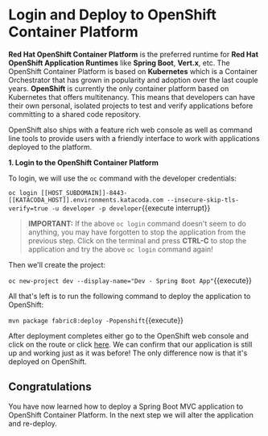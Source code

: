 # Login and Deploy to OpenShift Container Platform

**Red Hat OpenShift Container Platform** is the preferred runtime for **Red Hat OpenShift Application Runtimes** like **Spring Boot**, **Vert.x**, etc. The OpenShift Container Platform is based on **Kubernetes** which is a Container Orchestrator that has grown in popularity and adoption over the last couple years. **OpenShift** is currently the only container platform based on Kubernetes that offers multitenancy. This means that developers can have their own personal, isolated projects to test and verify applications before committing to a shared code repository.

OpenShift also ships with a feature rich web console as well as command line tools to provide users with a friendly interface to work with applications deployed to the platform. 

**1. Login to the OpenShift Container Platform**

To login, we will use the `oc` command with the developer credentials:

``oc login [[HOST_SUBDOMAIN]]-8443-[[KATACODA_HOST]].environments.katacoda.com --insecure-skip-tls-verify=true -u developer -p developer``{{execute interrupt}}

>**IMPORTANT:** If the above `oc login` command doesn't seem to do anything, you may have forgotten to stop the application from the previous step. Click on the terminal and press **CTRL-C** to stop the application and try the above `oc login` command again!

Then we'll create the project:

``oc new-project dev --display-name="Dev - Spring Boot App"``{{execute}}

All that's left is to run the following command to deploy the application to OpenShift:

``mvn package fabric8:deploy -Popenshift``{{execute}}

After deployment completes either go to the OpenShift web console and click on the route or click [here](http://rhoar-training-dev.[[HOST_SUBDOMAIN]]-80-[[KATACODA_HOST]].environments.katacoda.com/fruits). We can confirm that our application is still up and working just as it was before! The only difference now is that it's deployed on OpenShift.

## Congratulations

You have now learned how to deploy a Spring Boot MVC application to OpenShift Container Platform. In the next step we will alter the application and re-deploy.

